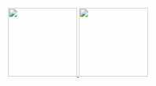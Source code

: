 <div align="center">
  <a href="https://github.com/wbeize">
  <img height="140em" src="https://github-readme-stats.vercel.app/api?username=wbeize&show_icons=true&theme=dracula&include_all_commits=true&count_private=true"/>
  <img height="140em" src="https://github-readme-stats.vercel.app/api/top-langs/?username=wbeize&layout=compact&langs_count=7&theme=dracula"/>
</div>

